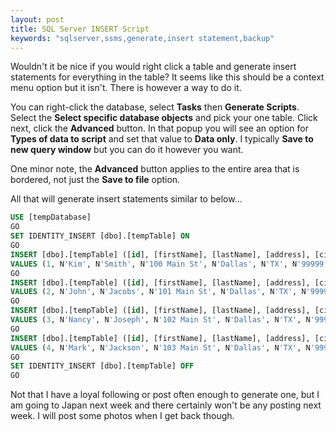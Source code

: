 ```yaml
---
layout: post
title: SQL Server INSERT Script
keywords: "sqlserver,ssms,generate,insert statement,backup"
---
```

Wouldn't it be nice if you would right click a table and generate insert statements for everything in the table?  It seems like this should be a context menu option but it isn't.  There is however a way to do it.

You can right-click the database, select **Tasks** then **Generate Scripts**.  Select the **Select specific database objects** and pick your one table.  Click next, click the **Advanced** button.  In that popup you will see an option for **Types of data to script** and set that value to **Data only**.  I typically **Save to new query window** but you can do it however you want.

One minor note, the **Advanced** button applies to the entire area that is bordered, not just the **Save to file** option.

All that will generate insert statements similar to below...

```sql
USE [tempDatabase]
GO
SET IDENTITY_INSERT [dbo].[tempTable] ON 
GO
INSERT [dbo].[tempTable] ([id], [firstName], [lastName], [address], [city], [state], [zip]) 
VALUES (1, N'Kim', N'Smith', N'100 Main St', N'Dallas', N'TX', N'99999')
GO
INSERT [dbo].[tempTable] ([id], [firstName], [lastName], [address], [city], [state], [zip]) 
VALUES (2, N'John', N'Jacobs', N'101 Main St', N'Dallas', N'TX', N'99999')
GO
INSERT [dbo].[tempTable] ([id], [firstName], [lastName], [address], [city], [state], [zip]) 
VALUES (3, N'Nancy', N'Joseph', N'102 Main St', N'Dallas', N'TX', N'99999')
GO
INSERT [dbo].[tempTable] ([id], [firstName], [lastName], [address], [city], [state], [zip]) 
VALUES (4, N'Mark', N'Jackson', N'103 Main St', N'Dallas', N'TX', N'99999')
GO
SET IDENTITY_INSERT [dbo].[tempTable] OFF
GO
```

Not that I have a loyal following or post often enough to generate one, but I am going to Japan next week and there certainly won't be any posting next week.  I will post some photos when I get back though.
